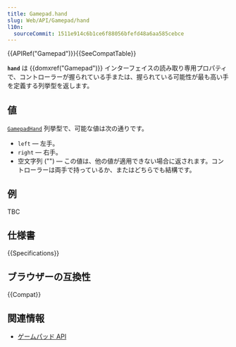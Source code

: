 ```yaml
---
title: Gamepad.hand
slug: Web/API/Gamepad/hand
l10n:
  sourceCommit: 1511e914c6b1ce6f88056bfefd48a6aa585cebce
---
```


{{APIRef("Gamepad")}}{{SeeCompatTable}}

**`hand`** は {{domxref("Gamepad")}} インターフェイスの読み取り専用プロパティで、コントローラーが握られている手または、握られている可能性が最も高い手を定義する列挙型を返します。

## 値

[`GamepadHand`](https://w3c.github.io/gamepad/extensions.html#gamepadhand-enum) 列挙型で、可能な値は次の通りです。

- `left` — 左手。
- `right` — 右手。
- 空文字列 ("") — この値は、他の値が適用できない場合に返されます。コントローラーは両手で持っているか、またはどちらでも結構です。

## 例

TBC

## 仕様書

{{Specifications}}

## ブラウザーの互換性

{{Compat}}

## 関連情報

- [ゲームパッド API](/ja/docs/Web/API/Gamepad_API)
